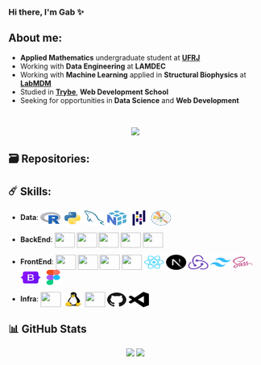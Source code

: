 ### Hi there, I'm Gab ✨

## About me:

   - **Applied Mathematics** undergraduate student at <a href="https://sites.google.com/matematica.ufrj.br/aplicada/matemática-aplicada" target="_blank">**UFRJ**</a>
   - Working with **Data Engineering** at **LAMDEC**</a>
   - Working with **Machine Learning** applied in **Structural Biophysics** at <a href="https://pesquisa.biof.ufrj.br/biologia-molecular-estrutural/lmdm/" target="_blank">**LabMDM**</a>
   - Studied in <a href="https://www.betrybe.com/formacao-desenvolvimento-web" target="_blank">**Trybe**</a>, **Web Development School**
   - Seeking for opportunities in **Data Science** and **Web Development**

   
   
   <br/>
   
   <p align="center">
      <a href="https://www.linkedin.com/in/gabrielmaiaoficial/"><img style="height: auto; width: auto;" class="img" src="https://img.shields.io/badge/gabrielmaiaoficial-0077B5?style=for-the-badge&logo=linkedin&logoColor=white" /></a>
   </p>


## 🗃 Repositories:

## ☄️ Skills:

- **Data**:
     <img align="center" height="30" width="40" src="https://raw.githubusercontent.com/devicons/devicon/master/icons/r/r-original.svg">
     <img align="center" height="30" width="40" src="https://raw.githubusercontent.com/devicons/devicon/master/icons/python/python-original.svg">
     <img align="center" height="30" width="40" src="https://raw.githubusercontent.com/devicons/devicon/master/icons/mysql/mysql-original.svg">
     <img align="center" height="30" width="40" src="https://raw.githubusercontent.com/devicons/devicon/master/icons/numpy/numpy-original.svg">
     <img align="center" height="30" width="40" src="https://raw.githubusercontent.com/devicons/devicon/master/icons/pandas/pandas-original.svg">
     <img align="center" height="30" width="40" src="https://raw.githubusercontent.com/devicons/devicon/master/icons/matplotlib/matplotlib-original.svg">

- **BackEnd**:
     <img align="center" height="30" width="40" src="https://cdn.jsdelivr.net/gh/devicons/devicon/icons/docker/docker-plain.svg" />
     <img align="center" height="30" width="40" src="https://cdn.jsdelivr.net/gh/devicons/devicon/icons/nodejs/nodejs-original.svg" />
     <img align="center" height="30" width="40" src="https://cdn.jsdelivr.net/gh/devicons/devicon/icons/mongodb/mongodb-plain.svg" />
     <img align="center" height="30" width="40" src="https://cdn.jsdelivr.net/gh/devicons/devicon/icons/heroku/heroku-original.svg" />
     <img align="center"  height="30" width="40" src="https://cdn.jsdelivr.net/gh/devicons/devicon/icons/npm/npm-original-wordmark.svg" />
     
       

- **FrontEnd**:
      <img align="center" height="30" width="40" src="https://cdn.jsdelivr.net/gh/devicons/devicon/icons/javascript/javascript-plain.svg" />
      <img align="center" height="30" width="40" src="https://cdn.jsdelivr.net/gh/devicons/devicon/icons/typescript/typescript-plain.svg" />
      <img align="center" height="30" width="40" src="https://cdn.jsdelivr.net/gh/devicons/devicon/icons/html5/html5-plain.svg" />
      <img align="center" height="30" width="40" src="https://cdn.jsdelivr.net/gh/devicons/devicon/icons/css3/css3-plain.svg" />
      <img align="center" height="30" width="40" src="https://raw.githubusercontent.com/devicons/devicon/master/icons/react/react-original.svg">
      <img align="center" height="30" width="40" src="https://raw.githubusercontent.com/devicons/devicon/master/icons/nextjs/nextjs-original.svg"> 
      <img align="center" height="30" width="40" src="https://raw.githubusercontent.com/devicons/devicon/master/icons/redux/redux-original.svg">
      <img align="center" height="30" width="40" src="https://raw.githubusercontent.com/devicons/devicon/master/icons/tailwindcss/tailwindcss-original.svg">
      <img align="center" height="30" width="40" src="https://raw.githubusercontent.com/devicons/devicon/master/icons/sass/sass-original.svg">
      <img align="center" height="30" width="40" src="https://raw.githubusercontent.com/devicons/devicon/master/icons/bootstrap/bootstrap-original.svg">
      <img align="center" height="30" width="40" src="https://raw.githubusercontent.com/devicons/devicon/master/icons/figma/figma-original.svg">

- **Infra**:
    <img align="center"  height="30" width="40" src="https://cdn.jsdelivr.net/gh/devicons/devicon/icons/bash/bash-original.svg" />
    <img align="center" height="30" width="40" src="https://raw.githubusercontent.com/devicons/devicon/master/icons/linux/linux-original.svg">
    <img align="center" height="30" width="40" src="https://raw.githubusercontent.com/jmnote/z-icons/master/svg/git.svg" />
    <img align="center"  height="30" width="40" src="https://raw.githubusercontent.com/devicons/devicon/master/icons/github/github-original.svg"> 
    <img align="center"  height="30" width="40" src="https://raw.githubusercontent.com/devicons/devicon/master/icons/vscode/vscode-plain.svg">
      
     
## 📊 GitHub Stats   
   <p align="center">
      <img height="200px" src="https://github-readme-stats.vercel.app/api?username=saint-lag&show_icons=true&theme=dracula" />
      <img height="200px" src="https://github-readme-stats.vercel.app/api/top-langs/?username=saint-lag&layout=donut&theme=dracula&langs_count=6" />
   </p>

